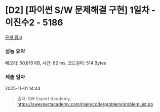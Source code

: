 # [D2] [파이썬 S/W 문제해결 구현] 1일차 - 이진수2 - 5186 

[문제 링크](https://swexpertacademy.com/main/code/problem/problemDetail.do?contestProbId=AWTtj7GqeAgDFAVT) 

### 성능 요약

메모리: 50,816 KB, 시간: 62 ms, 코드길이: 514 Bytes

### 제출 일자

2025-11-01 14:44



> 출처: SW Expert Academy, https://swexpertacademy.com/main/code/problem/problemList.do